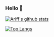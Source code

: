 ### Hello 👋

[![Ariff's github stats](https://github-readme-stats.vercel.app/api?username=ariffrahimin&show_icons=true&theme=synthwave&count_private=true&include_all_commits=true)]()

[![Top Langs](https://github-readme-stats.vercel.app/api/top-langs/?username=ariffrahimin&show_icons=true&langs_count=8&count_private=true&theme=synthwave)]()
